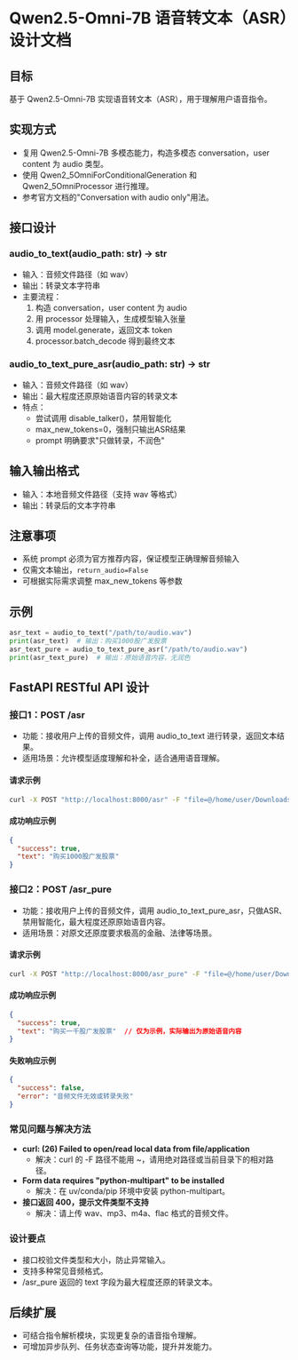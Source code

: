 # Qwen2.5-Omni-7B 语音转文本（ASR）设计文档

## 目标
基于 Qwen2.5-Omni-7B 实现语音转文本（ASR），用于理解用户语音指令。

## 实现方式
- 复用 Qwen2.5-Omni-7B 多模态能力，构造多模态 conversation，user content 为 audio 类型。
- 使用 Qwen2_5OmniForConditionalGeneration 和 Qwen2_5OmniProcessor 进行推理。
- 参考官方文档的"Conversation with audio only"用法。

## 接口设计
### audio_to_text(audio_path: str) -> str
- 输入：音频文件路径（如 wav）
- 输出：转录文本字符串
- 主要流程：
  1. 构造 conversation，user content 为 audio
  2. 用 processor 处理输入，生成模型输入张量
  3. 调用 model.generate，返回文本 token
  4. processor.batch_decode 得到最终文本

### audio_to_text_pure_asr(audio_path: str) -> str
- 输入：音频文件路径（如 wav）
- 输出：最大程度还原原始语音内容的转录文本
- 特点：
  - 尝试调用 disable_talker()，禁用智能化
  - max_new_tokens=0，强制只输出ASR结果
  - prompt 明确要求"只做转录，不润色"

## 输入输出格式
- 输入：本地音频文件路径（支持 wav 等格式）
- 输出：转录后的文本字符串

## 注意事项
- 系统 prompt 必须为官方推荐内容，保证模型正确理解音频输入
- 仅需文本输出，`return_audio=False`
- 可根据实际需求调整 max_new_tokens 等参数

## 示例
```python
asr_text = audio_to_text("/path/to/audio.wav")
print(asr_text)  # 输出：购买1000股广发股票
asr_text_pure = audio_to_text_pure_asr("/path/to/audio.wav")
print(asr_text_pure)  # 输出：原始语音内容，无润色
```

## FastAPI RESTful API 设计

### 接口1：POST /asr
- 功能：接收用户上传的音频文件，调用 audio_to_text 进行转录，返回文本结果。
- 适用场景：允许模型适度理解和补全，适合通用语音理解。

#### 请求示例
```bash
curl -X POST "http://localhost:8000/asr" -F "file=@/home/user/Downloads/test_audio.wav"
```

#### 成功响应示例
```json
{
  "success": true,
  "text": "购买1000股广发股票"
}
```

### 接口2：POST /asr_pure
- 功能：接收用户上传的音频文件，调用 audio_to_text_pure_asr，只做ASR、禁用智能化，最大程度还原原始语音内容。
- 适用场景：对原文还原度要求极高的金融、法律等场景。

#### 请求示例
```bash
curl -X POST "http://localhost:8000/asr_pure" -F "file=@/home/user/Downloads/test_audio.wav"
```

#### 成功响应示例
```json
{
  "success": true,
  "text": "购买一千股广发股票"  // 仅为示例，实际输出为原始语音内容
}
```

#### 失败响应示例
```json
{
  "success": false,
  "error": "音频文件无效或转录失败"
}
```

### 常见问题与解决方法
- **curl: (26) Failed to open/read local data from file/application**
  - 解决：curl 的 -F 路径不能用 ~，请用绝对路径或当前目录下的相对路径。
- **Form data requires "python-multipart" to be installed**
  - 解决：在 uv/conda/pip 环境中安装 python-multipart。
- **接口返回 400，提示文件类型不支持**
  - 解决：请上传 wav、mp3、m4a、flac 格式的音频文件。

### 设计要点
- 接口校验文件类型和大小，防止异常输入。
- 支持多种常见音频格式。
- /asr_pure 返回的 text 字段为最大程度还原的转录文本。

## 后续扩展
- 可结合指令解析模块，实现更复杂的语音指令理解。
- 可增加异步队列、任务状态查询等功能，提升并发能力。 